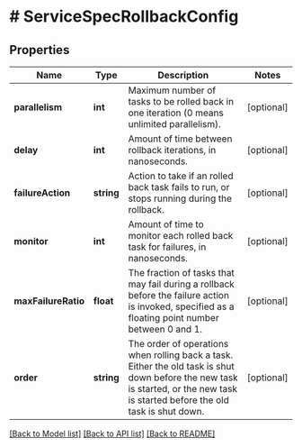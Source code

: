 # # ServiceSpecRollbackConfig

## Properties

Name | Type | Description | Notes
------------ | ------------- | ------------- | -------------
**parallelism** | **int** | Maximum number of tasks to be rolled back in one iteration (0 means unlimited parallelism). | [optional] 
**delay** | **int** | Amount of time between rollback iterations, in nanoseconds. | [optional] 
**failureAction** | **string** | Action to take if an rolled back task fails to run, or stops running during the rollback. | [optional] 
**monitor** | **int** | Amount of time to monitor each rolled back task for failures, in nanoseconds. | [optional] 
**maxFailureRatio** | **float** | The fraction of tasks that may fail during a rollback before the failure action is invoked, specified as a floating point number between 0 and 1. | [optional] 
**order** | **string** | The order of operations when rolling back a task. Either the old task is shut down before the new task is started, or the new task is started before the old task is shut down. | [optional] 

[[Back to Model list]](../../README.md#documentation-for-models) [[Back to API list]](../../README.md#documentation-for-api-endpoints) [[Back to README]](../../README.md)


